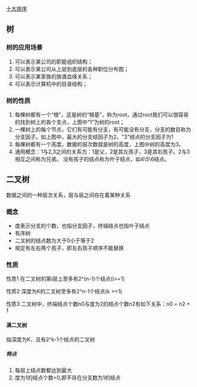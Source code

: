 [十大排序](https://www.cnblogs.com/onepixel/articles/7674659.html)

## 树

### 树的应用场景
1. 可以表示某公司的职能组织结构；
2. 可以表示某公司从上层到底层的各种职位分布图；
3. 可以表示某家族的族谱血缘关系；
4. 可以表示计算机中的目录结构；

### 树的性质
1. 每棵树都有一个“根”，这是树的“根基”，称为root，通过root我们可以很容易的找到树上的各个支点，上图中“1”为树的root；
2. 一棵树上的每个节点，它们有可能有分支，有可能没有分支，分支的数目称为分支因子。如上图中，最大的分支结因子为2，"3"结点的分支因子为1
3. 每棵树都有一个高度，数据的层次数就是树的高度，上图中树的高度为3。
4. 通用概念：1与2,3之间的关系为：1是父，2是其左孩子，3是其右孩子。2与3相互之间称为兄弟。 没有孩子的结点称为叶子结点，如4\5\6结点。  

## 二叉树
数据之间的一种层次关系，层与层之间存在着某种关系

### 概念
* 度表示分支的个数，也指分支因子，终端结点也指叶子结点
* 有序树
* 二叉树的结点数为大于0小于等于2
* 规定有左右两个孩子，即左右孩子顺序不能替换

### 性质
性质1 在二叉树的第i层上至多有2^(n-1)个结点(i>=1)

性质2 深度为K的二叉树至多有2^n-1个结点(k >=1)

性质3 二叉树中，终端结点个数n0与度为2的结点个数n2有如下关系：n0 = n2  + 1

#### 满二叉树
指深度为K，且有2^k-1个结点的二叉树
##### 特点
1. 每层上结点数都达到最大
2. 度为1的结点个数=0,即不存在分支数为1的结点
